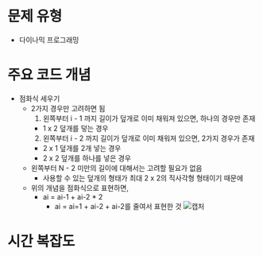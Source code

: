 # 문제 유형
- 다이나믹 프로그래밍

# 주요 코드 개념
- 점화식 세우기
  - 2가지 경우만 고려하면 됨    
    1. 왼쪽부터 i - 1 까지 길이가 덮개로 이미 채워져 있으면, 하나의 경우만 존재 
      - 1 x 2 덮개를 덯는 경우 
    2. 왼쪽부터 i - 2 까지 길이가 덮개로 이미 채워져 있으면, 2가지 경우가 존재
      - 2 x 1 덮개를 2개 넣는 경우 
      - 2 x 2 덮개를 하나를 넣은 경우 
  - 왼쪽부터 N - 2 미만의 길이에 대해서는 고려할 필요가 없음 
    - 사용할 수 있는 덮개의 형태가 최대 2 x 2의 직사각형 형태이기 때문에 
  - 위의 개념을 점화식으로 표현하면, 
    - ai = ai-1 + ai-2 * 2
      - ai = ai=1 + ai-2 + ai-2를 줄여서 표현한 것 
  ![캡처](https://user-images.githubusercontent.com/25860354/161178391-f7726a47-662a-4761-87f0-d6ca8a6f84d7.JPG)

   

# 시간 복잡도 
